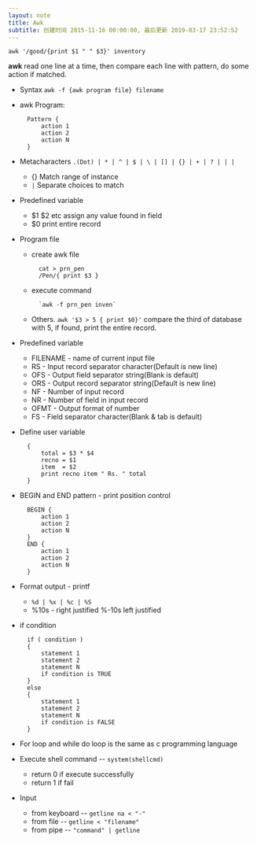 ```yaml
---
layout: note
title: Awk
subtitle: 创建时间 2015-11-16 00:00:00, 最后更新 2019-03-17 23:52:52
---
```


    awk '/good/{print $1 " " $3}' inventory

**awk** read one line at a time, then compare each line with pattern, do some action if matched.

* Syntax
    `awk -f {awk program file} filename`
* awk Program:

        Pattern {
            action 1
            action 2
            action N
        }
* Metacharacters
    `.(Dot) | * | ^ | $ | \ | [] | {} | + | ? | | |`

    * {} Match range of instance
    * `|` Separate choices to match
* Predefined variable
    * $1 $2 etc assign any value found in field
    * $0 print entire record
* Program file
    * create awk file

            cat > prn_pen
            /Pen/{ print $3 }
    * execute command

            `awk -f prn_pen inven`
    * Others.
        `awk '$3 > 5 { print $0}'` compare the third of database with 5, if found, print the entire record.
* Predefined variable
    * FILENAME - name of current input file
    * RS - Input record separator character(Default is new line)
    * OFS - Output field separator string(Blank is default)
    * ORS - Output record separator string(Default is new line)
    * NF - Number of input record
    * NR - Number of field in input record
    * OFMT - Output format of number
    * FS - Field separator character(Blank & tab is default)
* Define user variable

        {
            total = $3 * $4
            recno = $1
            item  = $2
            print recno item " Rs. " total
        }
* BEGIN and END pattern - print position control

        BEGIN {
            action 1
            action 2
            action N
        }
        END {
            action 1
            action 2
            action N
        }
* Format output - printf
    * `%d | %x | %c | %S`
    * %10s - right justified  %-10s left justified
* if condition

        if ( condition )
        {
            statement 1
            statement 2
            statement N
            if condition is TRUE
        }
        else
        {
            statement 1
            statement 2
            statement N
            if condition is FALSE
        }
* For loop and while do loop is the same as c programming language
* Execute shell command -- `system(shellcmd)`
    * return 0 if execute successfully
    * return 1 if fail
* Input
    * from keyboard -- `getline na < "-"`
    * from file -- `getline < "filename"`
    * from pipe -- `"command" | getline`
